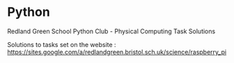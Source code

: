 Python
======

Redland Green School Python Club - Physical Computing Task Solutions

Solutions to tasks set on the website : https://sites.google.com/a/redlandgreen.bristol.sch.uk/science/raspberry_pi
